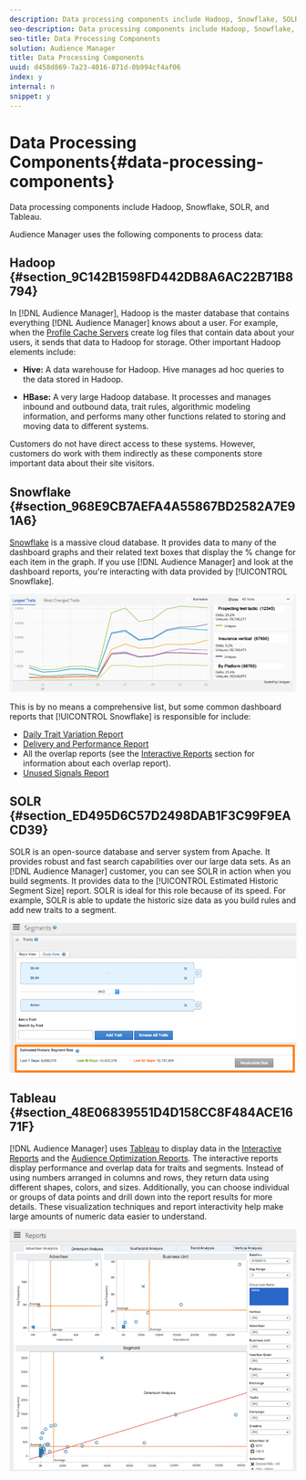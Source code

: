 ```yaml
---
description: Data processing components include Hadoop, Snowflake, SOLR, and Tableau.
seo-description: Data processing components include Hadoop, Snowflake, SOLR, and Tableau.
seo-title: Data Processing Components
solution: Audience Manager
title: Data Processing Components
uuid: d458d869-7a23-4016-871d-0b994cf4af06
index: y
internal: n
snippet: y
---
```


# Data Processing Components{#data-processing-components}

Data processing components include Hadoop, Snowflake, SOLR, and Tableau.

<!-- 

c_comproc.xml

 -->

Audience Manager uses the following components to process data:

## Hadoop {#section_9C142B1598FD442DB8A6AC22B71B8794}

In [!DNL Audience Manager], Hadoop is the master database that contains everything [!DNL Audience Manager] knows about a user. For example, when the [Profile Cache Servers](../../reference/system-components/components-data-collection.md#concept_66CFFEBF5E8B41ED94082D562A93506E) create log files that contain data about your users, it sends that data to Hadoop for storage. Other important Hadoop elements include:

* **Hive:** A data warehouse for Hadoop. Hive manages ad hoc queries to the data stored in Hadoop. 

* **HBase:** A very large Hadoop database. It processes and manages inbound and outbound data, trait rules, algorithmic modeling information, and performs many other functions related to storing and moving data to different systems.

Customers do not have direct access to these systems. However, customers do work with them indirectly as these components store important data about their site visitors.

## Snowflake {#section_968E9CB7AEFA4A55867BD2582A7E91A6}

[Snowflake](https://www.snowflake.net/) is a massive cloud database. It provides data to many of the dashboard graphs and their related text boxes that display the % change for each item in the graph. If you use [!DNL Audience Manager] and look at the dashboard reports, you're interacting with data provided by [!UICONTROL Snowflake].

<a id="fig_2476708C3CDE4CDF964DFFAEE54A71C1"></a>

![](assets/dashboardreport.png)

This is by no means a comprehensive list, but some common dashboard reports that [!UICONTROL Snowflake] is responsible for include:

* [Daily Trait Variation Report](https://marketing.adobe.com/resources/help/en_US/aam/?f=c_daily_trait_variation.html) 
* [Delivery and Performance Report](https://marketing.adobe.com/resources/help/en_US/aam/?f=c_delivery_reports.html) 
* All the overlap reports (see the [Interactive Reports](https://marketing.adobe.com/resources/help/en_US/aam/?f=c_dynamic_reports.html) section for information about each overlap report). 
* [Unused Signals Report](https://marketing.adobe.com/resources/help/en_US/aam/?f=c_unused_signals.html)

## SOLR {#section_ED495D6C57D2498DAB1F3C99F9EACD39}

SOLR is an open-source database and server system from Apache. It provides robust and fast search capabilities over our large data sets. As an [!DNL Audience Manager] customer, you can see SOLR in action when you build segments. It provides data to the [!UICONTROL Estimated Historic Segment Size] report. SOLR is ideal for this role because of its speed. For example, SOLR is able to update the historic size data as you build rules and add new traits to a segment.

<a id="fig_6DC8C91B108649E4A2A200F1EADF6134"></a>

![](assets/audsize.png)

## Tableau {#section_48E06839551D4D158CC8F484ACE1671F}

[!DNL Audience Manager] uses [Tableau](https://www.tableausoftware.com/) to display data in the [Interactive Reports](../../reporting/dynamic-reports/dynamic-reports.md#concept_88ADC775F1E9458582A3285B29B76A46) and the [Audience Optimization Reports](../../reporting/audience-optimization-reports/audience-optimization-reports.md#concept_D66D2C58493E48BDAFF2F95BBB508946). The interactive reports display performance and overlap data for traits and segments. Instead of using numbers arranged in columns and rows, they return data using different shapes, colors, and sizes. Additionally, you can choose individual or groups of data points and drill down into the report results for more details. These visualization techniques and report interactivity help make large amounts of numeric data easier to understand.

<a id="fig_95A24B263FF846398C26132F53024730"></a>

![](assets/advertiser_analytics.png)

